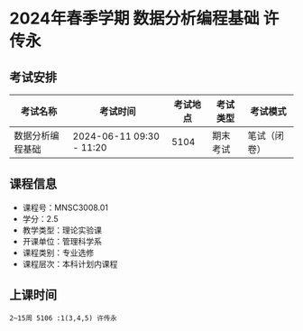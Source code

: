 # 2024年春季学期 数据分析编程基础 许传永




## 考试安排

| 考试名称 | 考试时间 | 考试地点 | 考试类型 | 考试模式 |
| -------- | -------- | -------- | -------- | -------- |
| 数据分析编程基础 | 2024-06-11 09:30 - 11:20 | 5104 | 期末考试 | 笔试（闭卷） |





## 课程信息

- 课程号：MNSC3008.01
- 学分：2.5
- 教学类型：理论实验课
- 开课单位：管理科学系
- 课程类别：专业选修
- 课程层次：本科计划内课程

## 上课时间

```
2~15周 5106 :1(3,4,5) 许传永
```

